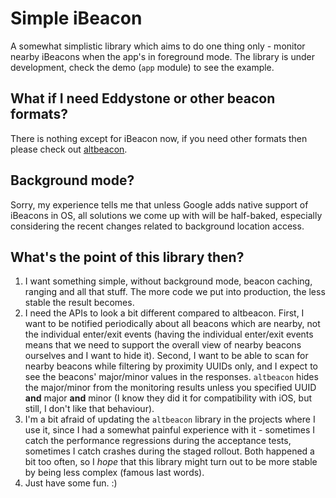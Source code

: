 # Simple iBeacon

A somewhat simplistic library which aims to do one thing only - monitor nearby iBeacons when the app's in foreground mode. The library is under development, check the demo (`app` module) to see the example.

## What if I need Eddystone or other beacon formats?

There is nothing except for iBeacon now, if you need other formats then please check out [altbeacon](https://altbeacon.github.io/android-beacon-library/).

## Background mode?

Sorry, my experience tells me that unless Google adds native support of iBeacons in OS, all solutions we come up with will be half-baked, especially considering the recent changes related to background location access.

## What's the point of this library then?

1. I want something simple, without background mode, beacon caching, ranging and all that stuff. The more code we put into production, the less stable the result becomes.
2. I need the APIs to look a bit different compared to altbeacon. First, I want to be notified periodically about all beacons which are nearby, not the individual enter/exit events (having the individual enter/exit events means that we need to support the overall view of nearby beacons ourselves and I want to hide it). Second, I want to be able to scan for nearby beacons while filtering by proximity UUIDs only, and I expect to see the beacons' major/minor values in the responses. `altbeacon` hides the major/minor from the monitoring results unless you specified UUID **and** major **and** minor (I know they did it for compatibility with iOS, but still, I don't like that behaviour).
3. I'm a bit afraid of updating the `altbeacon` library in the projects where I use it, since I had a somewhat painful experience with it - sometimes I catch the performance regressions during the acceptance tests, sometimes I catch crashes during the staged rollout. Both happened a bit too often, so I _hope_ that this library might turn out to be more stable by being less complex (famous last words).
4. Just have some fun. :)